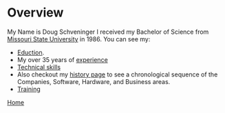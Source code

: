 # Overview

My Name is Doug Schveninger I received my Bachelor of Science
from [Missouri State University](https://www.missouristate.edu) in 1986.
You can see my:

- [Eduction](education.md).
- My over 35 years of [experience](experience.md)
- [Technical skills](technical-skills.md)
- Also checkout my [history page](history.md) to see a chronological sequence of the
   Companies, Software, Hardware, and Business areas.
- [Training](training.md)

[Home](../README.md)